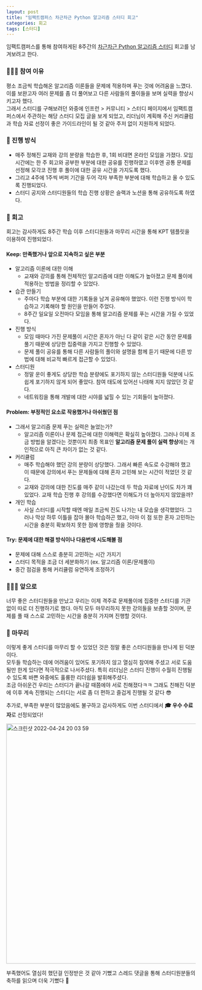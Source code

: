 ```yaml
---
layout: post
title: "임팩트캠퍼스 차근차근 Python 알고리즘 스터디 회고"
categories: 회고
tags: [스터디]
---
```


임팩트캠퍼스를 통해 참여하게된 8주간의 [차근차근 Python 알고리즘 스터디](https://impact.career/career/1412) 회고를 남겨보려고 한다.

### 🙋🏻‍♀️ 참여 이유

평소 조금씩 학습해온 알고리즘 이론들을 문제에 적용하며 푸는 것에 어려움을 느꼈다.<br>
이를 보완고자 여러 문제를 좀 더 풀어보고 다른 사람들의 풀이들을 보며 실력을 향상시키고자 했다.<br>
그래서 스터디를 구해보려던 와중에 인프런 > 커뮤니티 > 스터디 페이지에서 임팩트캠퍼스에서 주관하는 해당 스터디 모집 글을 보게 되었고, 리더님이 계획해 주신 커리큘럼과 학습 자료 선정이 좋은 가이드라인이 될 것 같아 주저 없이 지원하게 되었다.

### 📣 진행 방식

- 매주 정해진 교재와 강의 분량을 학습한 후, 1회 비대면 온라인 모임을 가졌다. 모임 시간에는 한 주 회고와 공부한 부분에 대한 공유를 진행하였고 이후엔 공통 문제를 선정해 모각코 진행 후 풀이에 대한 공유 시간을 가지도록 했다.
- 그리고 4주에 1주씩 버퍼 기간을 두어 각자 부족한 부분에 대해 학습하고 올 수 있도록 진행되었다.
- 스터디 공지와 스터디원들의 학습 진행 상황은 슬랙과 노션을 통해 공유하도록 하였다.

### 💭 회고

회고는 감사하게도 8주간 학습 이후 스터디원들과 마무리 시간을 통해 KPT 템플릿을 이용하여 진행되었다.

#### Keep: 만족했거나 앞으로 지속하고 싶은 부분

- 알고리즘 이론에 대한 이해
  - 교재와 강의를 통해 전체적인 알고리즘에 대한 이해도가 높아졌고 문제 풀이에 적용하는 방법을 정리할 수 있었다.
- 습관 만들기
  - 주마다 학습 부분에 대한 기록들을 남겨 공유해야 했었다. 이런 진행 방식이 학습하고 기록해야 할 원인을 만들어 주었다.
  - 8주간 일요일 오전마다 모임을 통해 알고리즘 문제를 푸는 시간을 가질 수 있었다.
- 진행 방식
  - 모임 때마다 가진 문제풀이 시간은 혼자가 아닌 다 같이 같은 시간 동안 문제를 풀기 때문에 상당한 집중력을 가지고 진행할 수 있었다.
  - 문제 풀이 공유를 통해 다른 사람들의 풀이와 설명을 함께 듣기 때문에 다른 방법에 대해 비교적 빠르게 접근할 수 있었다.
- 스터디원
  - 정말 운이 좋게도 상당한 학습 분량에도 포기하지 않는 스터디원들 덕분에 나도 쉽게 포기하지 않게 되어 좋았다. 참여 태도에 있어선 나태해 지지 않았던 것 같다.
  - 네트워킹을 통해 개발에 대한 시야를 넓힐 수 있는 기회들이 높아졌다.

#### Problem: 부정적인 요소로 작용했거나 아쉬웠던 점

- 그래서 알고리즘 문제 푸는 실력은 늘었는가?
  - 알고리즘 이론이나 문제 접근에 대한 이해력은 확실히 높아졌다. 그러나 이제 조금 방법을 알겠다는 것뿐이지 최종 목표인 **알고리즘 문제 풀이 실력 향상**에는 개인적으로 아직 큰 차이가 없는 것 같다.
- 커리큘럼
  - 매주 학습해야 했던 강의 분량이 상당했다. 그래서 빠른 속도로 수강해야 했고 이 때문에 강의에서 푸는 문제들에 대해 혼자 고민해 보는 시간이 적었던 것 같다.
  - 교재와 강의에 대한 진도를 매주 같이 나갔는데 두 학습 자료에 난이도 차가 꽤 있었다. 교재 학습 진행 후 강의를 수강했다면 이해도가 더 높아지지 않았을까?
- 개인 학습
  - 사실 스터디를 시작할 때엔 매일 조금씩 진도 나가는 내 모습을 생각했었다. 그러나 막상 하루 이틀을 잡아 몰아 학습하곤 했고, 아마 이 점 또한 혼자 고민하는 시간을 충분히 확보하지 못한 점에 영향을 줬을 것이다.

#### Try: 문제에 대한 해결 방식이나 다음번에 시도해볼 점

- 문제에 대해 스스로 충분히 고민하는 시간 가지기
- 스터디 목적을 조금 더 세분화하기 (ex. 알고리즘 이론/문제풀이)
- 중간 점검을 통해 커리큘럼 유연하게 조정하기

### 🏃🏻‍♀️ 앞으로

너무 좋은 스터디원들을 만났고 우리는 이제 격주로 문제풀이에 집중한 스터디를 기관 없이 따로 더 진행하기로 했다. 아직 모두 마무리하지 못한 강의들을 보충할 것이며, 문제를 풀 때 스스로 고민하는 시간을 충분히 가지며 진행할 것이다.

### 🐾 마무리

이렇게 좋게 스터디를 마무리 할 수 있었던 것은 정말 좋은 스터디원들을 만나게 된 덕분이다.<br>
모두들 학습하는 데에 어려움이 있어도 포기하지 않고 열심히 참여해 주셨고 서로 도움될만 한게 있다면 적극적으로 나서주셨다. 특히 리더님은 스터디 진행이 수월히 진행될 수 있도록 바쁜 와중에도 훌륭한 리더쉽을 발휘해주셨다.<br>
조금 아쉬운건 우리는 스터디가 끝나갈 때쯤에야 서로 친해졌다ㅋㅋ 그래도 친해진 덕분에 이후 계속 진행되는 스터디는 서로 좀 더 편하고 즐겁게 진행될 것 같다 😎<br>

추가로, 부족한 부분이 많았음에도 불구하고 감사하게도 이번 스터디에서 **🎓 우수 수료자**로 선정되었다!<br>

<p align="left">
    <img width="636" alt="스크린샷 2022-04-24 20 03 59" src="https://user-images.githubusercontent.com/76666857/164973459-98718709-a6bb-448b-beeb-38700aae7cad.png" style="margin: 0;">
</p>

부족했어도 열심히 했던걸 인정받은 것 같아 기뻤고 스레드 댓글을 통해 스터디원분들의 축하를 읽으며 더욱 기뻤다 🥳
